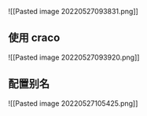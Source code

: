 ![[Pasted image 20220527093831.png]]


## 使用 craco

![[Pasted image 20220527093920.png]]


## 配置别名

![[Pasted image 20220527105425.png]]
